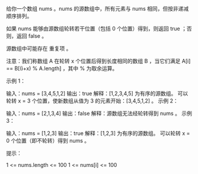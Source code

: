 给你一个数组 nums 。nums 的源数组中，所有元素与 nums 相同，但按非递减顺序排列。

如果 nums 能够由源数组轮转若干位置（包括 0 个位置）得到，则返回 true ；否则，返回 false 。

源数组中可能存在 重复项 。

注意：我们称数组 A 在轮转 x 个位置后得到长度相同的数组 B ，当它们满足 A[i] == B[(i+x) % A.length] ，其中 % 为取余运算。

 

示例 1：

输入：nums = [3,4,5,1,2]
输出：true
解释：[1,2,3,4,5] 为有序的源数组。
可以轮转 x = 3 个位置，使新数组从值为 3 的元素开始：[3,4,5,1,2] 。
示例 2：

输入：nums = [2,1,3,4]
输出：false
解释：源数组无法经轮转得到 nums 。
示例 3：

输入：nums = [1,2,3]
输出：true
解释：[1,2,3] 为有序的源数组。
可以轮转 x = 0 个位置（即不轮转）得到 nums 。
 

提示：

1 <= nums.length <= 100
1 <= nums[i] <= 100
